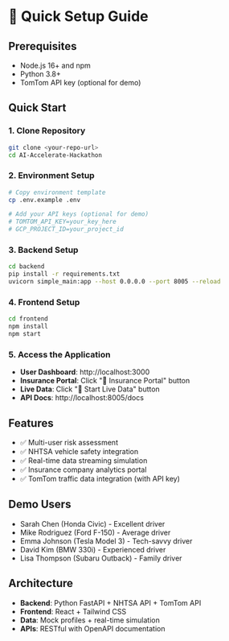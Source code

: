 # 🚀 Quick Setup Guide

## Prerequisites
- Node.js 16+ and npm
- Python 3.8+
- TomTom API key (optional for demo)

## Quick Start

### 1. Clone Repository
```bash
git clone <your-repo-url>
cd AI-Accelerate-Hackathon
```

### 2. Environment Setup
```bash
# Copy environment template
cp .env.example .env

# Add your API keys (optional for demo)
# TOMTOM_API_KEY=your_key_here
# GCP_PROJECT_ID=your_project_id
```

### 3. Backend Setup
```bash
cd backend
pip install -r requirements.txt
uvicorn simple_main:app --host 0.0.0.0 --port 8005 --reload
```

### 4. Frontend Setup
```bash
cd frontend
npm install
npm start
```

### 5. Access the Application
- **User Dashboard**: http://localhost:3000
- **Insurance Portal**: Click "🏢 Insurance Portal" button
- **Live Data**: Click "🔴 Start Live Data" button
- **API Docs**: http://localhost:8005/docs

## Features
- ✅ Multi-user risk assessment
- ✅ NHTSA vehicle safety integration
- ✅ Real-time data streaming simulation
- ✅ Insurance company analytics portal
- ✅ TomTom traffic data integration (with API key)

## Demo Users
- Sarah Chen (Honda Civic) - Excellent driver
- Mike Rodriguez (Ford F-150) - Average driver  
- Emma Johnson (Tesla Model 3) - Tech-savvy driver
- David Kim (BMW 330i) - Experienced driver
- Lisa Thompson (Subaru Outback) - Family driver

## Architecture
- **Backend**: Python FastAPI + NHTSA API + TomTom API
- **Frontend**: React + Tailwind CSS
- **Data**: Mock profiles + real-time simulation
- **APIs**: RESTful with OpenAPI documentation